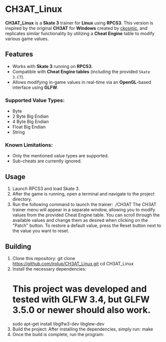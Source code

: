 # CH3AT_Linux

**CH3AT_Linux** is a **Skate 3** trainer for **Linux** using **RPCS3**. This version is inspired by the original **CH3AT** for **Windows** created by [ckosmic](https://github.com/ckosmic/CH3AT), and replicates similar functionality by utilizing a **Cheat Engine** table to modify various game values.

## Features

- Works with **Skate 3** running on **RPCS3**.
- Compatible with **Cheat Engine tables** (including the provided `Skate 3.CT`).
- Allows modifying in-game values in real-time via an **OpenGL**-based interface using **GLFW**.

### Supported Value Types:
- Byte
- 2 Byte Big Endian
- 4 Byte Big Endian
- Float Big Endian
- String

### Known Limitations:
- Only the mentioned value types are supported.
- Sub-cheats are currently ignored.

## Usage
1. Launch RPCS3 and load Skate 3.
2. After the game is running, open a terminal and navigate to the project directory.
3. Run the following command to launch the trainer:
 ./CH3AT
  The CH3AT trainer menu will appear in a separate window, allowing you to modify values from the provided Cheat Engine table.
  You can scroll through the available values and change them as desired when clicking on the "Patch" button.
  To restore a default value, press the Reset button next to the value you want to reset.

## Building

1. Clone this repository:
   git clone https://github.com/irolup/CH3AT_Linux.git
   cd CH3AT_Linux
2. Install the necessary dependencies:
   # This project was developed and tested with GLFW 3.4, but GLFW 3.5.0 or newer should also work.
   sudo apt-get install libglfw3-dev libglew-dev
4. Build the project: After installing the dependencies, simply run:
   make
5. Once the build is complete, run the program:
